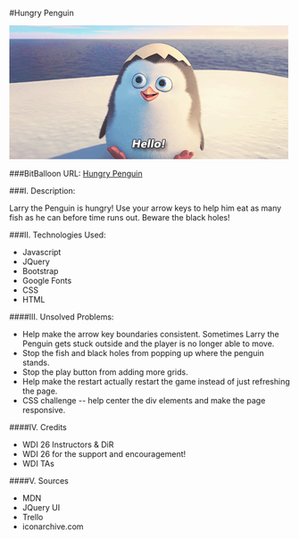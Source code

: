 #Hungry Penguin

![picture alt](giphy.gif)

###BitBalloon URL: [Hungry Penguin](http://hungrypenguin.bitballoon.com)

###I. Description: 

Larry the Penguin is hungry! Use your arrow keys to help him eat as many fish as he can before time runs out. Beware the black holes! 

###II. Technologies Used:

* Javascript
* JQuery
* Bootstrap
* Google Fonts
* CSS
* HTML

####III. Unsolved Problems:

* Help make the arrow key boundaries consistent. Sometimes Larry the Penguin gets stuck outside and the player is no longer able to move. 
* Stop the fish and black holes from popping up where the penguin stands.
* Stop the play button from adding more grids.
* Help make the restart actually restart the game instead of just refreshing the page. 
* CSS challenge -- help center the div elements and make the page responsive.  

####IV. Credits 

* WDI 26 Instructors & DiR
* WDI 26 for the support and encouragement!
* WDI TAs

####V. Sources

* MDN
* JQuery UI
* Trello
* iconarchive.com
